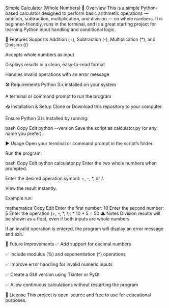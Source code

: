 Simple Calculator (Whole Numbers)
📌 Overview
This is a simple Python-based calculator designed to perform basic arithmetic operations — addition, subtraction, multiplication, and division — on whole numbers.
It is beginner-friendly, runs in the terminal, and is a great starting project for learning Python input handling and conditional logic.

🚀 Features
Supports Addition (+), Subtraction (-), Multiplication (*), and Division (/)

Accepts whole numbers as input

Displays results in a clean, easy-to-read format

Handles invalid operations with an error message

🛠 Requirements
Python 3.x installed on your system

A terminal or command prompt to run the program

📥 Installation & Setup
Clone or Download this repository to your computer.

Ensure Python 3 is installed by running:

bash
Copy
Edit
python --version
Save the script as calculator.py (or any name you prefer).

▶ Usage
Open your terminal or command prompt in the script’s folder.

Run the program:

bash
Copy
Edit
python calculator.py
Enter the two whole numbers when prompted.

Enter the desired operation symbol: +, -, *, or /.

View the result instantly.

Example run:

mathematica
Copy
Edit
Enter the first number: 10
Enter the second number: 5
Enter the operation (+, -, *, /): *
10 * 5 = 50
⚠ Notes
Division results will be shown as a float, even if both inputs are whole numbers.

If an invalid operation is entered, the program will display an error message and exit.

🔮 Future Improvements
✅ Add support for decimal numbers

✅ Include modulus (%) and exponentiation (^) operations

✅ Improve error handling for invalid numeric inputs

✅ Create a GUI version using Tkinter or PyQt

✅ Allow continuous calculations without restarting the program

📄 License
This project is open-source and free to use for educational purposes.
